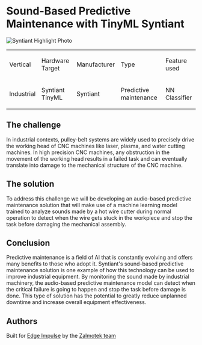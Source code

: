 ﻿
# Sound-Based Predictive Maintenance with TinyML Syntiant

![Syntiant Highlight Photo](SyntiantHighlight.jpg)

<table align="center", width="100%">
	<tr>
		<td><p>Vertical</p></td>
		<td><p>Hardware Target</p></td>
		<td><p>Manufacturer</p></td>
		<td><p>Type</p></td>
		<td><p>Feature used</p></td>
	</tr>
	<tr>
		<td><p>Industrial</p></td>
		<td><p>Syntiant TinyML</p></td>
		<td><p>Syntiant</p></td>
		<td><p>Predictive maintenance</p></td>
		<td><p>NN Classifier</p></td>
	</tr>
		

</table>


## The challenge

In industrial contexts, pulley-belt systems are widely used to precisely drive the working head of CNC machines like laser, plasma, and water cutting machines. In high precision CNC machines, any obstruction in the movement of the working head results in a failed task and can eventually translate into damage to the mechanical structure of the CNC machine.

## The solution
To address this challenge we will be developing an audio-based predictive maintenance solution that will make use of a machine learning model trained to analyze sounds made by a hot wire cutter during normal operation to detect when the wire gets stuck in the workpiece and stop the task before damaging the mechanical assembly.

## Conclusion

Predictive maintenance is a field of AI that is constantly evolving and offers many benefits to those who adopt it. Syntiant's sound-based predictive maintenance solution is one example of how this technology can be used to improve industrial equipment. By monitoring the sound made by industrial machinery, the audio-based predictive maintenance model can detect when the critical failure is going to happen and stop the task before damage is done. This type of solution has the potential to greatly reduce unplanned downtime and increase overall equipment effectiveness.

## Authors
   Built for [Edge Impulse](https://edgeimpulse.com/) by the [Zalmotek team](https://zalmotek.com/)



